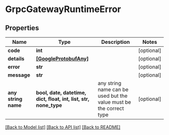 # GrpcGatewayRuntimeError


## Properties
Name | Type | Description | Notes
------------ | ------------- | ------------- | -------------
**code** | **int** |  | [optional] 
**details** | [**[GoogleProtobufAny]**](GoogleProtobufAny.md) |  | [optional] 
**error** | **str** |  | [optional] 
**message** | **str** |  | [optional] 
**any string name** | **bool, date, datetime, dict, float, int, list, str, none_type** | any string name can be used but the value must be the correct type | [optional]

[[Back to Model list]](../README.md#documentation-for-models) [[Back to API list]](../README.md#documentation-for-api-endpoints) [[Back to README]](../README.md)


